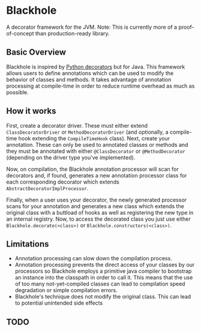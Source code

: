 # Blackhole
A decorator framework for the JVM. Note: This is currently more of a proof-of-concept than production-ready library.

## Basic Overview
Blackhole is inspired by [Python decorators](https://en.wikipedia.org/wiki/Python_syntax_and_semantics#Decorators)
but for Java. This framework allows users to define annotations which can be used to modify the behavior of
classes and methods. It takes advantage of annotation processing at compile-time in order to reduce runtime
overhead as much as possible.

## How it works
First, create a decorator driver. These must either extend `ClassDecoratorDriver` or `MethodDecoratorDriver` 
(and optionally, a compile-time hook extending the `CompileTimeHook` class). Next, create your annotation.
These can only be used to annotated classes or methods and they must be annotated with either `@ClassDecorator`
or `@MethodDecorator` (depending on the driver type you've implemented). 

Now, on compilation, the Blackhole annotation processor will scan for decorators and, if found, generates
a new annotation processor class for each corresponding decorator which extends `AbstractDecoratorImplProcessor`.

Finally, when a user uses your decorator, the newly generated processor scans for your annotation and generates
a new class which extends the original class with a buttload of hooks as well as registering the new type in an
internal registry. Now, to access the decorated class you just use either `Blackhole.decorate(<class>)` or 
`Blackhole.constructors(<class>)`.

## Limitations
* Annotation processing can slow down the compilation process.
* Annotation processing prevents the direct access of your classes by our processors so Blackhole employs a
primitive java compiler to bootstrap an instance into the classpath in order to call it. This means that the
use of too many not-yet-compiled classes can lead to compilation speed degradation or simple compilation errors.
* Blackhole's technique does not modify the original class. This can lead to potential unintended side effects

## TODO

